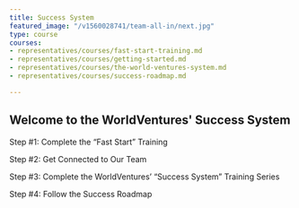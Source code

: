 ```yaml
---
title: Success System
featured_image: "/v1560028741/team-all-in/next.jpg"
type: course
courses:
- representatives/courses/fast-start-training.md
- representatives/courses/getting-started.md
- representatives/courses/the-world-ventures-system.md
- representatives/courses/success-roadmap.md

---
```

## Welcome to the WorldVentures' Success System

Step #1: Complete the “Fast Start” Training

Step #2: Get Connected to Our Team

Step #3: Complete the WorldVentures’ “Success System” Training Series

Step #4: Follow the Success Roadmap